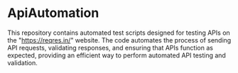 # ApiAutomation
This repository contains automated test scripts designed for testing APIs on the "https://reqres.in/" website. The code automates the process of sending API requests, validating responses, and ensuring that APIs function as expected, providing an efficient way to perform automated API testing and validation.
